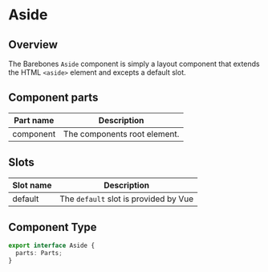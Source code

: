 # Aside

## Overview
The Barebones `Aside` component is simply a layout component that extends the HTML `<aside>` element and excepts a default slot.

## Component parts

| Part name | Description |
|-----------|-------------|
| component | The components root element. |

## Slots

| Slot name | Description |
|-----------|-------------|
| default | The `default` slot is provided by Vue |

## Component Type

```ts
export interface Aside {
  parts: Parts;
}
```